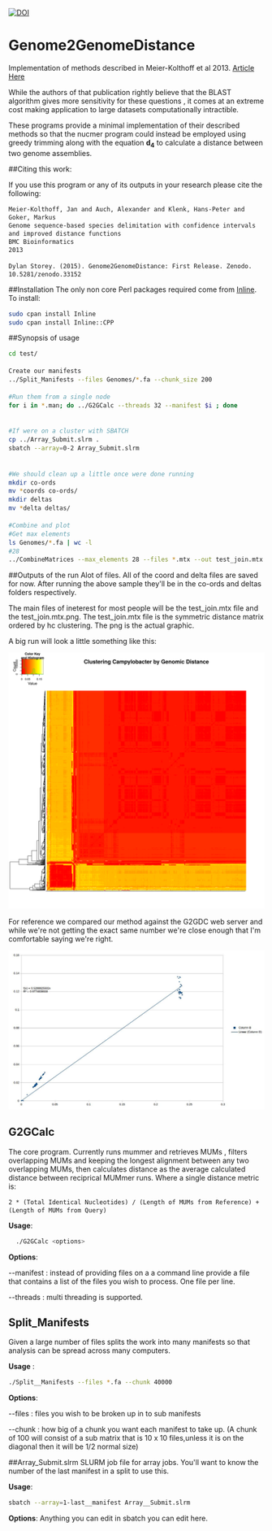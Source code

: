 [![DOI](https://zenodo.org/badge/11062/dylanstorey/Genome2GenomeDistance.svg)](https://zenodo.org/badge/latestdoi/11062/dylanstorey/Genome2GenomeDistance)

# Genome2GenomeDistance

Implementation of methods described in Meier-Kolthoff et al 2013. [Article Here](http://www.biomedcentral.com/1471-2105/14/60)

While the authors of that publication rightly believe that the BLAST algorithm gives more sensitivity for these questions , it comes at an extreme cost making application to large datasets computationally intractible. 

These programs provide a minimal implementation of their described methods so that the nucmer program could instead be employed using greedy trimming along with the equation __d<sub>4</sub>__ to calculate a distance between two genome assemblies.

##Citing this work:

If you use this program or any of its outputs in your research please cite the following:

```
Meier-Kolthoff, Jan and Auch, Alexander and Klenk, Hans-Peter and Goker, Markus
Genome sequence-based species delimitation with confidence intervals and improved distance functions
BMC Bioinformatics
2013

Dylan Storey. (2015). Genome2GenomeDistance: First Release. Zenodo. 10.5281/zenodo.33152
```
##Installation
The only non core Perl packages required come from [Inline](https://metacpan.org/pod/Inline::CPP).
To install:
```bash
sudo cpan install Inline
sudo cpan install Inline::CPP
```

##Synopsis of usage

```bash
cd test/

Create our manifests
../Split_Manifests --files Genomes/*.fa --chunk_size 200

#Run them from a single node 
for i in *.man; do ../G2GCalc --threads 32 --manifest $i ; done 


#If were on a cluster with SBATCH 
cp ../Array_Submit.slrm . 
sbatch --array=0-2 Array_Submit.slrm


#We should clean up a little once were done running
mkdir co-ords
mv *coords co-ords/
mkdir deltas
mv *delta deltas/

#Combine and plot 
#Get max elements 
ls Genomes/*.fa | wc -l 
#28
../CombineMatrices --max_elements 28 --files *.mtx --out test_join.mtx
```

##Outputs of the run
Alot of files. All of the coord and delta files are saved for now. After running the above sample they'll be in the co-ords and deltas folders respectively.

The main files of ineterest for most people will be the test_join.mtx file and the test_join.mtx.png. The test_join.mtx file is the symmetric distance matrix ordered by hc clustering.
The png is the actual graphic. 

A big run will look a little something like this:

![Big Heatmap](Extras/heatmap.png)

For reference we compared our method against the G2GDC web server and while we're not getting the exact same number we're close enough that I'm comfortable saying we're right.

![Comparison to G2GDC Web Server](Extras/MethodsComparisons/G2GDC_Webserver/UsVsServer.png)






## G2GCalc

The core program. Currently runs mummer and retrieves MUMs , filters overlapping MUMs and keeping the longest alignment between any two overlapping MUMs, then calculates distance as the average calculated distance between 
reciprical MUMmer runs. Where a single distance metric is:

	2 * (Total Identical Nucleotides) / (Length of MUMs from Reference) + (Length of MUMs from Query) 


__Usage__:

```bash
  ./G2GCalc <options>
```

__Options__:

--manifest : instead of providing files on a a command line provide a file that contains a list of the files you wish to process. One file per line.

--threads : multi threading is supported. 

  
## Split_Manifests

Given a large number of files splits the work into many manifests so that analysis can be spread across many computers. 

__Usage__ : 

```bash
./Split__Manifests --files *.fa --chunk 40000
```
__Options__: 

--files : files you wish to be broken up in to sub manifests

--chunk : how big of a chunk you want each manifest to take up. (A chunk of 100 will consist of a sub matrix that is 10 x 10 files,unless it is on the diagonal then it will be 1/2 normal size)


##Array_Submit.slrm
SLURM job file for array jobs. You'll want to know the number of the last manifest in a split to use this.

__Usage__:
```bash
sbatch --array=1-last__manifest Array__Submit.slrm
```

__Options__:
	Anything you can edit in sbatch you can edit here. 


  


